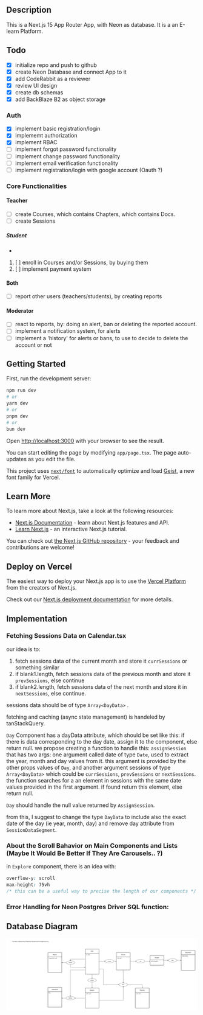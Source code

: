 ## Description

This is a Next.js 15 App Router App, with Neon as database. It is a an E-learn Platform.

## Todo

- [x] initialize repo and push to github
- [x] create Neon Database and connect App to it
- [x] add CodeRabbit as a reviewer
- [x] review UI design
- [x] create db schemas
- [x] add BackBlaze B2 as object storage

### Auth

- [x] implement basic registration/login
- [x] implememt authorization
- [x] implement RBAC
- [ ] implement forgot password functionality
- [ ] implement change password functionality
- [ ] implement email verification functionality
- [ ] implement registration/login with google account (Oauth ?)

### Core Functionalities

#### Teacher

- [ ] create Courses, which contains Chapters, which contains Docs.
- [ ] create Sessions

##### Student

-

1. [ ] enroll in Courses and/or Sessions, by buying them
2. [ ] implement payment system

#### Both

- [ ] report other users (teachers/students), by creating reports

#### Moderator

- [ ] react to reports, by: doing an alert, ban or deleting the reported account.
- [ ] implement a notification system, for alerts
- [ ] implement a 'history' for alerts or bans, to use to decide to delete the account or not

## Getting Started

First, run the development server:

```bash
npm run dev
# or
yarn dev
# or
pnpm dev
# or
bun dev
```

Open [http://localhost:3000](http://localhost:3000) with your browser to see the result.

You can start editing the page by modifying `app/page.tsx`. The page auto-updates as you edit the file.

This project uses [`next/font`](https://nextjs.org/docs/app/building-your-application/optimizing/fonts) to automatically optimize and load [Geist](https://vercel.com/font), a new font family for Vercel.

## Learn More

To learn more about Next.js, take a look at the following resources:

- [Next.js Documentation](https://nextjs.org/docs) - learn about Next.js features and API.
- [Learn Next.js](https://nextjs.org/learn) - an interactive Next.js tutorial.

You can check out [the Next.js GitHub repository](https://github.com/vercel/next.js) - your feedback and contributions are welcome!

## Deploy on Vercel

The easiest way to deploy your Next.js app is to use the [Vercel Platform](https://vercel.com/new?utm_medium=default-template&filter=next.js&utm_source=create-next-app&utm_campaign=create-next-app-readme) from the creators of Next.js.

Check out our [Next.js deployment documentation](https://nextjs.org/docs/app/building-your-application/deploying) for more details.

## Implementation

### Fetching Sessions Data on Calendar.tsx

our idea is to:

1. fetch sessions data of the current month and store it `currSessions` or something similar
2. if blank1.length, fetch sessions data of the previous month and store it `prevSessions`, else continue
3. if blank2.length, fetch sessions data of the next month and store it in `nextSessions`, else continue.

sessions data should be of type `Array<DayData>` .

fetching and caching (async state management) is handeled by tanStackQuery.

`Day` Component has a dayData attribute, which should be set like this: if there is data corresponding to the day date, assign it to the component, else return null. we propose creating a function to handle this: `assignSession` that has two args: one argument called date of type `Date`, used to extract the year, month and day values from it. this argument is provided by the other props values of `Day`, and another argument sessions of type `Array<DayData>` which could be `currSessions`, `prevSessions` or `nextSessions`. the function searches for a an element in sessions with the same date values provided in the first argument. if found return this element, else return null.

`Day` should handle the null value returned by `AssignSession`.

from this, I suggest to change the type `DayData` to include also the exact date of the day (ie year, month, day) and remove day attribute from `SessionDataSegment`.

### About the Scroll Bahavior on Main Components and Lists (Maybe It Would Be Better If They Are Carousels.. ?)

in `Explore` component, there is an idea with:

```css
overflow-y: scroll
max-height: 75vh
/* this can be a useful way to precise the length of our components */

```

### Error Handling for Neon Postgres Driver SQL function:

## Database Diagram

![database tables diagram](e-learn-platform.drawio-database-diagram.svg)
